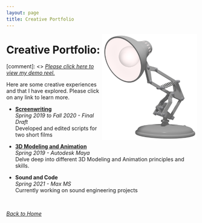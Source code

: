 ```yaml
---
layout: page
title: Creative Portfolio
---
```

<img align="right" src="/assets/LuxoJr.png" style="width:250px;">

# Creative Portfolio:

[comment]: <> [*Please click here to view my demo reel.*]({{site.baseurl}}/Demo_Reel/)

Here are some creative experiences and that I have explored. Please click on any link to learn more. 

* [**Screenwriting**]({{site.baseurl}}/Screenwriting/) <br> 
*Spring 2019 to Fall 2020 - Final Draft* <br>
Developed and edited scripts for two short films

* [**3D Modeling and Animation**]({{site.baseurl}}/Modeling_and_Animation/) <br> 
*Spring 2019 - Autodesk Maya*<br>
Delve deep into different 3D Modeling and Animation principles and skills. 

* **Sound and Code** <br>
*Spring 2021 - Max MS* <br>
Currently working on sound engineering projects

<br>

[*Back to Home*]({{site.baseurl}}/index.html/)
